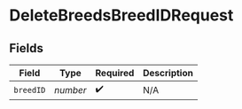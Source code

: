 # DeleteBreedsBreedIDRequest


## Fields

| Field              | Type               | Required           | Description        |
| ------------------ | ------------------ | ------------------ | ------------------ |
| `breedID`          | *number*           | :heavy_check_mark: | N/A                |